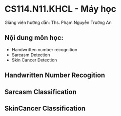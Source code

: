 # CS114.N11.KHCL - Máy học 
Giảng viên hướng dẫn: Ths. Phạm Nguyễn Trường An 

## Nội dung môn học:
- Handwritten number recognition
- Sarcasm Detection 
- Skin Cancer Detection 

## Handwritten Number Recogition

## Sarcasm Classification 

## SkinCancer Classification 
